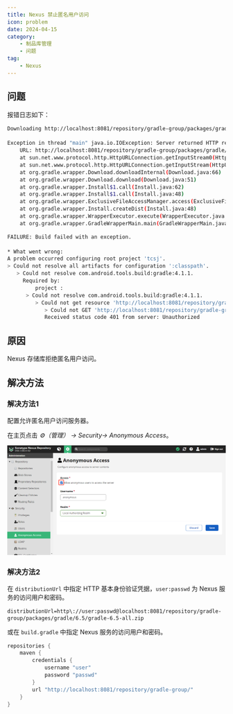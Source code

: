 ```yaml
---
title: Nexus 禁止匿名用户访问
icon: problem
date: 2024-04-15
category: 
    - 制品库管理
    - 问题
tag:
    - Nexus
---
```


## 问题

报错日志如下：

```bash
Downloading http://localhost:8081/repository/gradle-group/packages/gradle/6.5/gradle-6.5-all.zip

Exception in thread "main" java.io.IOException: Server returned HTTP response code: 401 for 
    URL: http://localhost:8081/repository/gradle-group/packages/gradle/6.5/gradle-6.5-all.zip
    at sun.net.www.protocol.http.HttpURLConnection.getInputStream0(HttpURLConnection.java:1839)
    at sun.net.www.protocol.http.HttpURLConnection.getInputStream(HttpURLConnection.java:1440)
    at org.gradle.wrapper.Download.downloadInternal(Download.java:66)
    at org.gradle.wrapper.Download.download(Download.java:51)
    at org.gradle.wrapper.Install$1.call(Install.java:62)
    at org.gradle.wrapper.Install$1.call(Install.java:48)
    at org.gradle.wrapper.ExclusiveFileAccessManager.access(ExclusiveFileAccessManager.java:69)
    at org.gradle.wrapper.Install.createDist(Install.java:48)
    at org.gradle.wrapper.WrapperExecutor.execute(WrapperExecutor.java:107)
    at org.gradle.wrapper.GradleWrapperMain.main(GradleWrapperMain.java:61)
```

```bash
FAILURE: Build failed with an exception.

* What went wrong:
A problem occurred configuring root project 'tcsj'.
> Could not resolve all artifacts for configuration ':classpath'.
   > Could not resolve com.android.tools.build:gradle:4.1.1.
     Required by:
         project :
      > Could not resolve com.android.tools.build:gradle:4.1.1.
         > Could not get resource 'http://localhost:8081/repository/gradle-group/com/android/tools/build/gradle/4.1.1/gradle-4.1.1.pom'.
            > Could not GET 'http://localhost:8081/repository/gradle-group/com/android/tools/build/gradle/4.1.1/gradle-4.1.1.pom'. 
            Received status code 401 from server: Unauthorized
```

## 原因

Nexus 存储库拒绝匿名用户访问。

## 解决方法

### 解决方法1

配置允许匿名用户访问服务器。

在主页点击 *&#x2699;（管理） -> Security-> Anonymous Access*。

![允许匿名用户访问](../nexus/assets/allow_anonymous.jpg)

### 解决方法2

在 `distributionUrl` 中指定 HTTP 基本身份验证凭据，`user:passwd` 为 Nexus 服务的访问用户和密码。

```properties
distributionUrl=http\://user:passwd@localhost:8081/repository/gradle-group/packages/gradle/6.5/gradle-6.5-all.zip
```

或在 `build.gradle` 中指定 Nexus 服务的访问用户和密码。

```gradle
repositories {
    maven {    
        credentials {
            username "user"
            password "passwd"
        }
        url "http://localhost:8081/repository/gradle-group/"
    }
}
```
